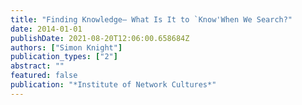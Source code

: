 ```yaml
---
title: "Finding Knowledge– What Is It to `Know'When We Search?"
date: 2014-01-01
publishDate: 2021-08-20T12:06:00.658684Z
authors: ["Simon Knight"]
publication_types: ["2"]
abstract: ""
featured: false
publication: "*Institute of Network Cultures*"
---
```


